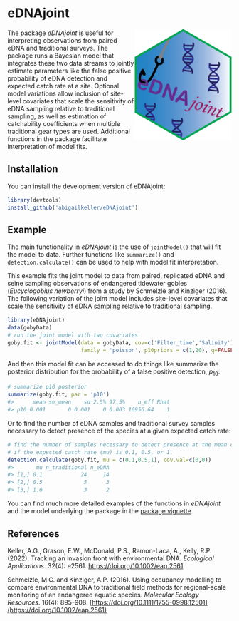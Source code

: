 
<!-- README.md is generated from README.Rmd. Please edit that file -->

# eDNAjoint

<img src="man/figures/logo.png" align="right" height="250" />
<!-- badges: start --> <!-- badges: end -->

The package *eDNAjoint* is useful for interpreting observations from
paired eDNA and traditional surveys. The package runs a Bayesian model
that integrates these two data streams to jointly estimate parameters
like the false positive probability of eDNA detection and expected catch
rate at a site. Optional model variations allow inclusion of site-level
covariates that scale the sensitivity of eDNA sampling relative to
traditional sampling, as well as estimation of catchability coefficients
when multiple traditional gear types are used. Additional functions in
the package facilitate interpretation of model fits.

## Installation

You can install the development version of eDNAjoint:

``` r
library(devtools)
install_github('abigailkeller/eDNAjoint')
```

## Example

The main functionality in *eDNAjoint* is the use of `jointModel()` that
will fit the model to data. Further functions like `summarize()` and
`detection.calculate()` can be used to help with model fit
interpretation.

This example fits the joint model to data from paired, replicated eDNA
and seine sampling observations of endangered tidewater gobies
(*Eucyclogobius newberryi*) from a study by Schmelzle and Kinziger
(2016). The following variation of the joint model includes site-level
covariates that scale the sensitivity of eDNA sampling relative to
traditional sampling.

``` r
library(eDNAjoint)
data(gobyData)
# run the joint model with two covariates
goby.fit <- jointModel(data = gobyData, cov=c('Filter_time','Salinity'), 
                       family = 'poisson', p10priors = c(1,20), q=FALSE)
```

And then this model fit can be accessed to do things like summarize the
posterior distribution for the probability of a false positive
detection, $p_{10}$:

``` r
# summarize p10 posterior
summarize(goby.fit, par = 'p10')
#>      mean se_mean    sd 2.5% 97.5%    n_eff Rhat
#> p10 0.001       0 0.001    0 0.003 16956.64    1
```

Or to find the number of eDNA samples and traditional survey samples
necessary to detect presence of the species at a given expected catch
rate:

``` r
# find the number of samples necessary to detect presence at the mean covariate values, 
# if the expected catch rate (mu) is 0.1, 0.5, or 1.
detection.calculate(goby.fit, mu = c(0.1,0.5,1), cov.val=c(0,0))
#>       mu n_traditional n_eDNA
#> [1,] 0.1            24     14
#> [2,] 0.5             5      3
#> [3,] 1.0             3      2
```

You can find much more detailed examples of the functions in *eDNAjoint*
and the model underlying the package in the [package
vignette](https://bookdown.org/abigailkeller/eDNAjoint_vignette/).

## References

Keller, A.G., Grason, E.W., McDonald, P.S., Ramon-Laca, A., Kelly, R.P.
(2022). Tracking an invasion front with environmental DNA. *Ecological
Applications*. 32(4): e2561. <https://doi.org/10.1002/eap.2561>

Schmelzle, M.C. and Kinziger, A.P. (2016). Using occupancy modelling to
compare environmental DNA to traditional field methods for
regional-scale monitoring of an endangered aquatic species. *Molecular
Ecology Resources*. 16(4): 895-908.
[https://doi.org/10.1111/1755-0998.12501](https://doi.org/10.1002/eap.2561)
